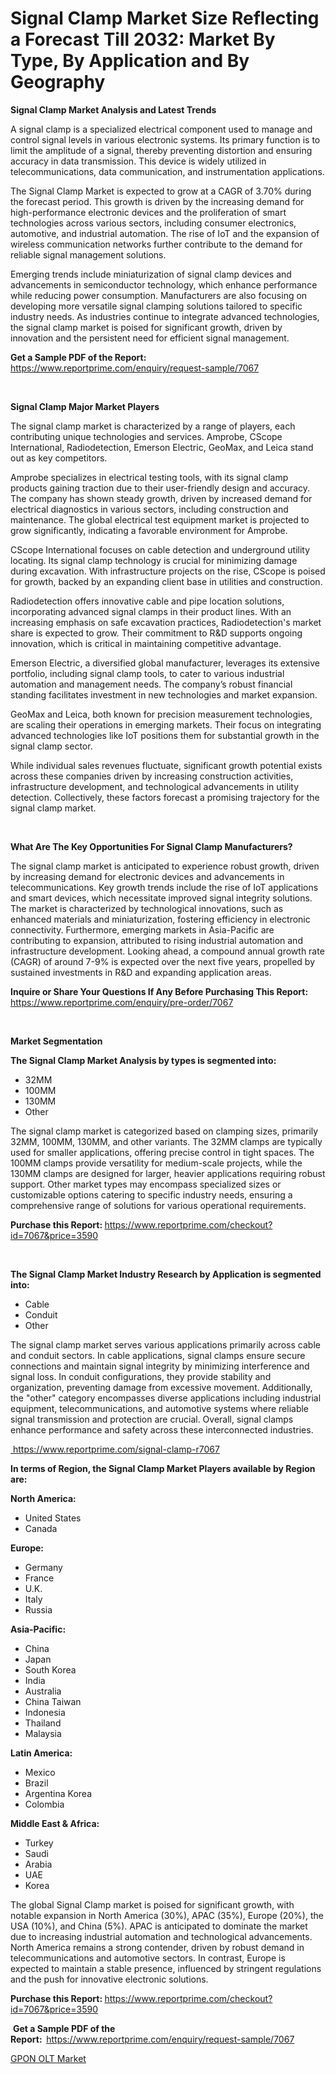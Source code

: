 <p><h1>Signal Clamp Market Size Reflecting a Forecast Till 2032: Market By Type, By Application and By Geography</h1></p><p><strong>Signal Clamp Market Analysis and Latest Trends</strong></p>
<p><p>A signal clamp is a specialized electrical component used to manage and control signal levels in various electronic systems. Its primary function is to limit the amplitude of a signal, thereby preventing distortion and ensuring accuracy in data transmission. This device is widely utilized in telecommunications, data communication, and instrumentation applications.</p><p>The Signal Clamp Market is expected to grow at a CAGR of 3.70% during the forecast period. This growth is driven by the increasing demand for high-performance electronic devices and the proliferation of smart technologies across various sectors, including consumer electronics, automotive, and industrial automation. The rise of IoT and the expansion of wireless communication networks further contribute to the demand for reliable signal management solutions. </p><p>Emerging trends include miniaturization of signal clamp devices and advancements in semiconductor technology, which enhance performance while reducing power consumption. Manufacturers are also focusing on developing more versatile signal clamping solutions tailored to specific industry needs. As industries continue to integrate advanced technologies, the signal clamp market is poised for significant growth, driven by innovation and the persistent need for efficient signal management.</p></p>
<p><strong>Get a Sample PDF of the Report:&nbsp;</strong> <a href="https://www.reportprime.com/enquiry/request-sample/7067?utm_campaign=2333&utm_medium=2&utm_source=Github&utm_content=ia&utm_term=19032025&utm_id=signal-clamp">https://www.reportprime.com/enquiry/request-sample/7067</a></p>
<p>&nbsp;</p>
<p><strong>Signal Clamp Major Market Players</strong></p>
<p><p>The signal clamp market is characterized by a range of players, each contributing unique technologies and services. Amprobe, CScope International, Radiodetection, Emerson Electric, GeoMax, and Leica stand out as key competitors.</p><p>Amprobe specializes in electrical testing tools, with its signal clamp products gaining traction due to their user-friendly design and accuracy. The company has shown steady growth, driven by increased demand for electrical diagnostics in various sectors, including construction and maintenance. The global electrical test equipment market is projected to grow significantly, indicating a favorable environment for Amprobe.</p><p>CScope International focuses on cable detection and underground utility locating. Its signal clamp technology is crucial for minimizing damage during excavation. With infrastructure projects on the rise, CScope is poised for growth, backed by an expanding client base in utilities and construction.</p><p>Radiodetection offers innovative cable and pipe location solutions, incorporating advanced signal clamps in their product lines. With an increasing emphasis on safe excavation practices, Radiodetection's market share is expected to grow. Their commitment to R&D supports ongoing innovation, which is critical in maintaining competitive advantage.</p><p>Emerson Electric, a diversified global manufacturer, leverages its extensive portfolio, including signal clamp tools, to cater to various industrial automation and management needs. The company’s robust financial standing facilitates investment in new technologies and market expansion.</p><p>GeoMax and Leica, both known for precision measurement technologies, are scaling their operations in emerging markets. Their focus on integrating advanced technologies like IoT positions them for substantial growth in the signal clamp sector.</p><p>While individual sales revenues fluctuate, significant growth potential exists across these companies driven by increasing construction activities, infrastructure development, and technological advancements in utility detection. Collectively, these factors forecast a promising trajectory for the signal clamp market.</p></p>
<p>&nbsp;</p>
<p><strong>What Are The Key Opportunities For Signal Clamp Manufacturers?</strong></p>
<p><p>The signal clamp market is anticipated to experience robust growth, driven by increasing demand for electronic devices and advancements in telecommunications. Key growth trends include the rise of IoT applications and smart devices, which necessitate improved signal integrity solutions. The market is characterized by technological innovations, such as enhanced materials and miniaturization, fostering efficiency in electronic connectivity. Furthermore, emerging markets in Asia-Pacific are contributing to expansion, attributed to rising industrial automation and infrastructure development. Looking ahead, a compound annual growth rate (CAGR) of around 7-9% is expected over the next five years, propelled by sustained investments in R&D and expanding application areas.</p></p>
<p><strong>Inquire or Share Your Questions If Any Before Purchasing This Report:</strong> <a href="https://www.reportprime.com/enquiry/pre-order/7067?utm_campaign=2333&utm_medium=2&utm_source=Github&utm_content=ia&utm_term=19032025&utm_id=signal-clamp">https://www.reportprime.com/enquiry/pre-order/7067</a></p>
<p>&nbsp;</p>
<p><strong>Market Segmentation</strong></p>
<p><strong>The Signal Clamp Market Analysis by types is segmented into:</strong></p>
<p><ul><li>32MM</li><li>100MM</li><li>130MM</li><li>Other</li></ul></p>
<p><p>The signal clamp market is categorized based on clamping sizes, primarily 32MM, 100MM, 130MM, and other variants. The 32MM clamps are typically used for smaller applications, offering precise control in tight spaces. The 100MM clamps provide versatility for medium-scale projects, while the 130MM clamps are designed for larger, heavier applications requiring robust support. Other market types may encompass specialized sizes or customizable options catering to specific industry needs, ensuring a comprehensive range of solutions for various operational requirements.</p></p>
<p><strong>Purchase this Report:&nbsp;</strong><a href="https://www.reportprime.com/checkout?id=7067&price=3590&utm_campaign=2333&utm_medium=2&utm_source=Github&utm_content=ia&utm_term=19032025&utm_id=signal-clamp">https://www.reportprime.com/checkout?id=7067&price=3590</a></p>
<p>&nbsp;</p>
<p><strong>The Signal Clamp Market Industry Research by Application is segmented into:</strong></p>
<p><ul><li>Cable</li><li>Conduit</li><li>Other</li></ul></p>
<p><p>The signal clamp market serves various applications primarily across cable and conduit sectors. In cable applications, signal clamps ensure secure connections and maintain signal integrity by minimizing interference and signal loss. In conduit configurations, they provide stability and organization, preventing damage from excessive movement. Additionally, the "other" category encompasses diverse applications including industrial equipment, telecommunications, and automotive systems where reliable signal transmission and protection are crucial. Overall, signal clamps enhance performance and safety across these interconnected industries.</p></p>
<p><a href="https://www.reportprime.com/signal-clamp-r7067?utm_campaign=2333&utm_medium=2&utm_source=Github&utm_content=ia&utm_term=19032025&utm_id=signal-clamp">&nbsp;https://www.reportprime.com/signal-clamp-r7067</a></p>
<p><strong>In terms of Region, the Signal Clamp Market Players available by Region are:</strong></p>
<p>
    <p> <strong> North America: </strong>
        <ul>
            <li>United States</li>
            <li>Canada</li>
        </ul>
        </p> 
    <p> <strong> Europe: </strong>
        <ul>
            <li>Germany</li>
            <li>France</li>
            <li>U.K.</li>
            <li>Italy</li>
            <li>Russia</li>
        </ul>
        </p> 
    <p> <strong> Asia-Pacific: </strong>
        <ul>
            <li>China</li>
            <li>Japan</li>
            <li>South Korea</li>
            <li>India</li>
            <li>Australia</li>
            <li>China Taiwan</li>
            <li>Indonesia</li>
            <li>Thailand</li>
            <li>Malaysia</li>
        </ul>
        </p> 
    <p> <strong> Latin America: </strong>
        <ul>
            <li>Mexico</li>
            <li>Brazil</li>
            <li>Argentina Korea</li>
            <li>Colombia</li>
        </ul>
        </p> 
    <p> <strong> Middle East & Africa: </strong>
        <ul>
            <li>Turkey</li>
            <li>Saudi</li>
            <li>Arabia</li>
            <li>UAE</li>
            <li>Korea</li>
        </ul>
    </p>
    </p>
<p><p>The global Signal Clamp market is poised for significant growth, with notable expansion in North America (30%), APAC (35%), Europe (20%), the USA (10%), and China (5%). APAC is anticipated to dominate the market due to increasing industrial automation and technological advancements. North America remains a strong contender, driven by robust demand in telecommunications and automotive sectors. In contrast, Europe is expected to maintain a stable presence, influenced by stringent regulations and the push for innovative electronic solutions.</p></p>
<p><strong>Purchase this Report: </strong><a href="https://www.reportprime.com/checkout?id=7067&price=3590&utm_campaign=2333&utm_medium=2&utm_source=Github&utm_content=ia&utm_term=19032025&utm_id=signal-clamp">https://www.reportprime.com/checkout?id=7067&price=3590</a></p>
<p>&nbsp;<strong>Get a Sample PDF of the Report:&nbsp;&nbsp;</strong><a href="https://www.reportprime.com/enquiry/request-sample/7067?utm_campaign=2333&utm_medium=2&utm_source=Github&utm_content=ia&utm_term=19032025&utm_id=signal-clamp">https://www.reportprime.com/enquiry/request-sample/7067</a></p>
<p><strong></strong></p>
<p><p><a href="https://github.com/GenaGaines34/Market-Research-Report-List-2/blob/main/gpon-olt-market.md?utm_campaign=2333&utm_medium=2&utm_source=Github&utm_content=ia&utm_term=19032025&utm_id=signal-clamp">GPON OLT Market</a></p></p>